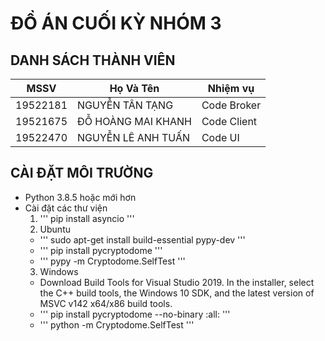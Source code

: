 # ĐỒ ÁN CUỐI KỲ NHÓM 3

## DANH SÁCH THÀNH VIÊN

| MSSV          | Họ Và Tên           | Nhiệm vụ     |
| ------------- | ------------------- | ------------ |
| 19522181      | NGUYỄN TÂN TẠNG     | Code Broker  |
| 19521675      | ĐỖ HOÀNG MAI KHANH  | Code Client  |
| 19522470      | NGUYỄN LÊ ANH TUẤN  | Code UI      |

## CÀI ĐẶT MÔI TRƯỜNG

- Python 3.8.5 hoặc mới hơn
- Cài đặt các thư viện
  1. ''' pip install asyncio '''
  2. Ubuntu
    - ''' sudo apt-get install build-essential pypy-dev '''
    - ''' pip install pycryptodome '''
    - ''' pypy -m Cryptodome.SelfTest '''
  3. Windows
    - Download Build Tools for Visual Studio 2019. In the installer, select the C++ build tools, the Windows 10 SDK, and the latest version of MSVC v142 x64/x86 build tools.
    - ''' pip install pycryptodome --no-binary :all: '''
    - ''' python -m Cryptodome.SelfTest '''
